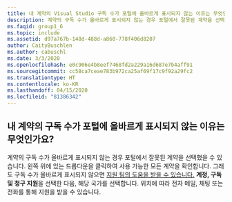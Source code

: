 ```yaml
---
title: 내 계약의 Visual Studio 구독 수가 포털에 올바르게 표시되지 않는 이유는 무엇인가요?
description: 계약의 구독 수가 올바르게 표시되지 않는 경우 포털에서 잘못된 계약을 선택했을 수 있습...
ms.faqid: group1_6
ms.topic: include
ms.assetid: d97a767b-148d-488d-a860-778f406d8207
author: CaityBuschlen
ms.author: cabuschl
ms.date: 3/3/2020
ms.openlocfilehash: e0c906e4b8eef7468fd2a229a16d687e7b4aff91
ms.sourcegitcommit: cc58ca7ceae783b972ca25af69f17c9f92a29fc2
ms.translationtype: HT
ms.contentlocale: ko-KR
ms.lasthandoff: 04/15/2020
ms.locfileid: "81386342"
---
```

## <a name="why-is-the-portal-not-showing-the-correct-number-of-subscriptions-for-my-agreement"></a>내 계약의 구독 수가 포털에 올바르게 표시되지 않는 이유는 무엇인가요?

계약의 구독 수가 올바르게 표시되지 않는 경우 포털에서 잘못된 계약을 선택했을 수 있습니다. 왼쪽 위에 있는 드롭다운을 클릭하여 사용 가능한 모든 계약을 확인합니다. 그래도 구독 수가 올바르게 표시되지 않으면 [지원 팀의 도움을 받을 수 있습니다.](https://visualstudio.microsoft.com/subscriptions/support/#talktous) **계정, 구독 및 청구 지원**을 선택한 다음, 해당 국가를 선택합니다. 위치에 따라 전자 메일, 채팅 또는 전화를 통해 지원을 받을 수 있습니다.
